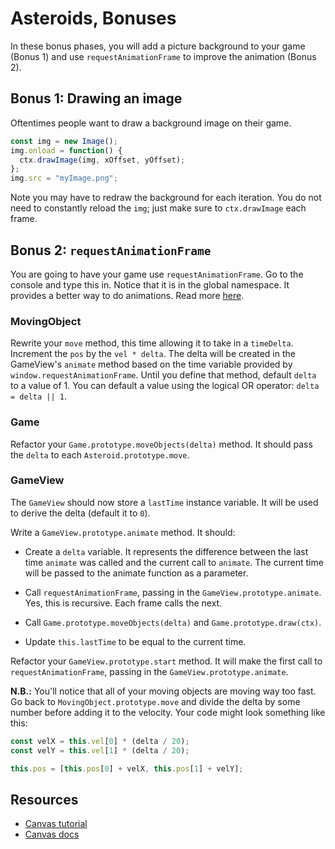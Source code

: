 # Asteroids, Bonuses

In these bonus phases, you will add a picture background to your game (Bonus 1)
and use `requestAnimationFrame` to improve the animation (Bonus 2).

## Bonus 1: Drawing an image

Oftentimes people want to draw a background image on their game.

```javascript
const img = new Image();
img.onload = function() {
  ctx.drawImage(img, xOffset, yOffset);
};
img.src = "myImage.png";
```

Note you may have to redraw the background for each iteration. You do not need
to constantly reload the `img`; just make sure to `ctx.drawImage` each frame.

## Bonus 2: `requestAnimationFrame`

You are going to have your game use `requestAnimationFrame`. Go to the console
and type this in. Notice that it is in the global namespace. It provides a
better way to do animations. Read more [here][requestAnimationFrame].

### MovingObject

Rewrite your `move` method, this time allowing it to take in a `timeDelta`.
Increment the `pos` by the `vel * delta`. The delta will be created in the
GameView's `animate` method based on the time variable provided by
`window.requestAnimationFrame`. Until you define that method, default `delta` to
a value of 1. You can default a value using the logical OR operator:
`delta = delta || 1`.

### Game

Refactor your `Game.prototype.moveObjects(delta)` method. It should pass the
`delta` to each `Asteroid.prototype.move`.

### GameView

The `GameView` should now store a `lastTime` instance variable. It will be used
to derive the delta (default it to `0`).

Write a `GameView.prototype.animate` method. It should:

- Create a `delta` variable. It represents the difference between the last time
  `animate` was called and the current call to `animate`. The current time will
  be passed to the animate function as a parameter.

- Call `requestAnimationFrame`, passing in the `GameView.prototype.animate`.
  Yes, this is recursive. Each frame calls the next.

- Call `Game.prototype.moveObjects(delta)` and `Game.prototype.draw(ctx)`.

- Update `this.lastTime` to be equal to the current time.

Refactor your `GameView.prototype.start` method. It will make the first call to
`requestAnimationFrame`, passing in the `GameView.prototype.animate`.

**N.B.:** You'll notice that all of your moving objects are moving way too fast.
Go back to `MovingObject.prototype.move` and divide the delta by some number
before adding it to the velocity. Your code might look something like this:

```js
const velX = this.vel[0] * (delta / 20);
const velY = this.vel[1] * (delta / 20);

this.pos = [this.pos[0] + velX, this.pos[1] + velY];
```

## Resources

- [Canvas tutorial](https://developer.mozilla.org/en-US/docs/HTML/Canvas/Tutorial)
- [Canvas docs](https://developer.mozilla.org/en-US/docs/HTML/Canvas)

[requestAnimationFrame]: https://developer.mozilla.org/en-US/docs/Web/API/window/requestAnimationFrame
